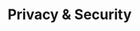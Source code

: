 ---
id: privacy&security
title: "Privacy & Security"
sidebar_label: "Privacy & Security"
slug: /research/
---